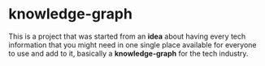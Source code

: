 # knowledge-graph
This is a project that was started from an **idea** about having every tech information that you might need in one single place available for everyone to use and add to it, basically a **knowledge-graph** for the tech industry.

